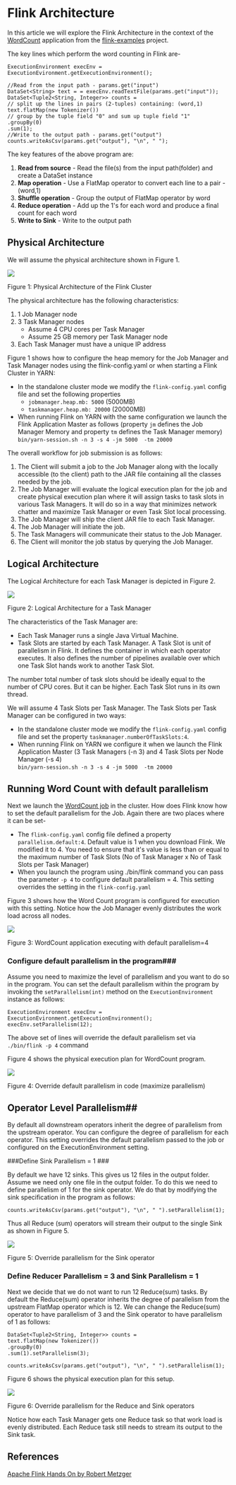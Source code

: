 # Flink Architecture #
In this article we will explore the Flink Architecture in the context of the [WordCount](https://github.com/apache/flink/blob/master/flink-examples/flink-examples-batch/src/main/java/org/apache/flink/examples/java/wordcount/WordCount.java) application from the [flink-examples](https://github.com/apache/flink/tree/master/flink-examples) project.

The key lines which perform the word counting in Flink are-
    
```
ExecutionEnvironment execEnv = ExecutionEvironment.getExecutionEnvironment();

//Read from the input path - params.get("input")
DataSet<String> text = = execEnv.readTextFile(params.get("input"));
DataSet<Tuple2<String, Integer>> counts = 
// split up the lines in pairs (2-tuples) containing: (word,1)
text.flatMap(new Tokenizer())
// group by the tuple field "0" and sum up tuple field "1"
.groupBy(0)
.sum(1);
//Write to the output path - params.get("output")
counts.writeAsCsv(params.get("output"), "\n", " ");
```

The key features of the above program are:

1. **Read from source** - Read the file(s) from the input path(folder) and create a DataSet<String> instance
2. **Map operation** - Use a FlatMap operator to convert each line to a pair - (word,1)
3. **Shuffle operation** - Group the output of FlatMap operator by word 
4. **Reduce operation** - Add up the 1's for each word and produce a final count for each word
5. **Write to Sink** - Write to the output path


## Physical Architecture ##

We will assume the physical architecture shown in Figure 1.

![](../images/A1.png)

Figure 1: Physical Architecture of the Flink Cluster

The physical architecture has the following characteristics:
1. 1 Job Manager node 
2. 3 Task Manager nodes
	- Assume 4 CPU cores per Task Manager
	- Assume 25 GB memory per Task Manager node 
3. Each Task Manager must have a unique IP address

Figure 1 shows how to configure the heap memory for the Job Manager and Task Manager nodes using the flink-config.yaml or when starting a Flink Cluster in YARN:
- In the standalone cluster mode we modify the `flink-config.yaml` config file and set the following properties
	- `jobmanager.heap.mb: 5000` (5000MB)
	- `taskmanager.heap.mb: 20000` (20000MB)  
- When running Flink on YARN with the same configuration we launch the Flink Application Master as follows (property `jm` defines the Job Manager Memory and property `tm` defines the Task Manager memory)   
`bin/yarn-session.sh -n 3 -s 4 -jm 5000  -tm 20000`

The overall workflow for job submission is as follows:
1. The Client will submit a job to the Job Manager along with the locally accessible (to the client) path to the JAR file containing all the classes needed by the job.
2. The Job Manager will evaluate the logical execution plan for the job and create physical execution plan where it will assign tasks to task slots in various Task Managers. It will do so in a way that minimizes network chatter and maximize Task Manager or even Task Slot local processing.
3.  The Job Manager will ship the client JAR file to each Task Manager.
4.  The Job Manager will initiate the job.
5.  The Task Managers will communicate their status to the Job Manager.
6.  The Client will monitor the job status by querying the Job Manager.

## Logical Architecture ##

The Logical Architecture for each Task Manager is depicted in Figure 2. 

![](../images/A2.png)

Figure 2: Logical Architecture for a Task Manager 


The characteristics of the Task Manager are:

-  Each Task Manager runs a single Java Virtual Machine. 
-  Task Slots are started by each Task Manager. A Task Slot is unit of parallelism in Flink. It defines the container in which each operator executes. It also defines the number of pipelines available over which one Task Slot hands work to another Task Slot.

The number total number of task slots should be ideally equal to the number of CPU cores. But it can be higher. Each Task Slot runs in its own thread. 

We will assume 4 Task Slots per Task Manager. The Task Slots per Task Manager can be configured in two ways:

- In the standalone cluster mode we modify the `flink-config.yaml` config file and set the property `taskmanager.numberOfTaskSlots:4`. 
- When running Flink on YARN we configure it when we launch the Flink Application Master (3 Task Managers (-n 3) and 4 Task Slots per Node Manager (-s 4)  
`bin/yarn-session.sh -n 3 -s 4 -jm 5000  -tm 20000`
 

## Running Word Count with default parallelism ##

Next we launch the [WordCount job](https://github.com/sameeraxiomine/flinkinaction/blob/master/appendix/FlinkOnAWSEMR.md) in the cluster. How does Flink know how to set the default parallelism for the Job. Again there are two places where it can be set-

- The `flink-config.yaml` config file defined a property `parallelism.default:4`. Default value is 1 when you download Flink. We modified it to 4. You need to ensure that it's value is less than or equal to the maximum number of Task Slots (No of Task Manager x No of Task Slots per Task Manager)
-  When you launch the program using ./bin/flink command you can pass the parameter `-p 4` to configure default parallelism = 4. This setting overrides the setting in the `flink-config.yaml`

Figure 3 shows how the Word Count program is configured for execution with this setting. Notice how the Job Manager evenly distributes the work load across all nodes.

![](../images/A3.png)

Figure 3: WordCount application executing with default parallelism=4 

### Configure default parallelism in the program###

Assume you need to maximize the level of parallelism and you want to do so in the program. You can set the default parallelism within the program by invoking the `setParallelism(int)` method on the `ExecutionEnvironment` instance as follows:

```
ExecutionEnvironment execEnv = ExecutionEvironment.getExecutionEnvironment();
execEnv.setParallelism(12);
```
The above set of lines will override the default parallelism set via `./bin/flink -p 4` command

Figure 4 shows the physical execution plan for WordCount program. 

![](../images/A4.png)

Figure 4: Override default parallelism in code (maximize parallelism) 


## Operator Level Parallelism##

By default all downstream operators inherit the degree of parallelism from the upstream operator. You can configure the degree of parallelism for each operator. This setting overrides the default parallelism passed to the job or configured on the ExecutionEnvironment setting. 

###Define Sink Parallelism = 1 ###

By default we have 12 sinks. This gives us 12 files  in the output folder. Assume we need only one file in the output folder. To do this we need to define parallelism of 1 for the sink operator. We do that by modifying the sink specification in the program as follows:
```
counts.writeAsCsv(params.get("output"), "\n", " ").setParallelism(1);
```

Thus all Reduce (sum) operators will stream their output to the single Sink as shown in Figure 5.

![](../images/A5.png)

Figure 5: Override parallelism for the Sink operator 


### Define Reducer Parallelism = 3 and Sink Parallelism = 1 ###

Next we decide that we do not want to run 12 Reduce(sum) tasks. By default the Reduce(sum) operator inherits the degree of parallelism from the upstream FlatMap operator which is 12. We can change the Reduce(sum) operator to have parallelism of 3 and the Sink operator to have parallelism of 1 as follows:

```
DataSet<Tuple2<String, Integer>> counts = 
text.flatMap(new Tokenizer())
.groupBy(0)
.sum(1).setParallelism(3);

counts.writeAsCsv(params.get("output"), "\n", " ").setParallelism(1);
```

Figure 6 shows the physical execution plan for this setup.

![](../images/A6.png)

Figure 6: Override parallelism for the Reduce and Sink operators 


Notice how each Task Manager gets one Reduce task so that work load is evenly distributed. Each Reduce task still needs to stream its output to the Sink task.
 
## References ##
[Apache Flink Hands On by Robert Metzger](http://www.slideshare.net/robertmetzger1/apache-flink-hands-on)
